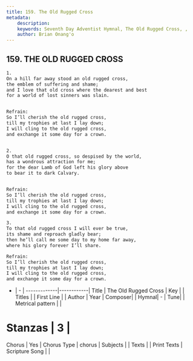 ```yaml
---
title: 159. The Old Rugged Cross
metadata:
    description: 
    keywords: Seventh Day Adventist Hymnal, The Old Rugged Cross, , 
    author: Brian Onang'o
---
```



## 159. THE OLD RUGGED CROSS

```txt
1.
On a hill far away stood an old rugged cross,
the emblem of suffering and shame;
and I love that old cross where the dearest and best
for a world of lost sinners was slain.


Refrain:
So I’ll cherish the old rugged cross,
till my trophies at last I lay down;
I will cling to the old rugged cross,
and exchange it some day for a crown.


2.
O that old rugged cross, so despised by the world,
has a wondrous attraction for me;
for the dear Lamb of God left his glory above
to bear it to dark Calvary.


Refrain:
So I’ll cherish the old rugged cross,
till my trophies at last I lay down;
I will cling to the old rugged cross,
and exchange it some day for a crown.

3.
To that old rugged cross I will ever be true,
its shame and reproach gladly bear;
then he’ll call me some day to my home far away,
where his glory forever I’ll share.

Refrain:
So I’ll cherish the old rugged cross,
till my trophies at last I lay down;
I will cling to the old rugged cross,
and exchange it some day for a crown.

```

- |   -  |
-------------|------------|
Title | The Old Rugged Cross |
Key |  |
Titles |  |
First Line |  |
Author | 
Year | 
Composer|  |
Hymnal|  - |
Tune|  |
Metrical pattern | |
# Stanzas | 3 |
Chorus | Yes |
Chorus Type | chorus |
Subjects |  |
Texts |  |
Print Texts | 
Scripture Song |  |
  
